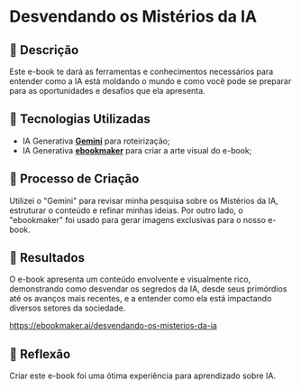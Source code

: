 # Desvendando os Mistérios da IA

## 📒 Descrição
Este e-book te dará as ferramentas e conhecimentos necessários para entender como a IA está moldando o mundo e como você pode se preparar para as oportunidades e desafios que ela apresenta.

## 🤖 Tecnologias Utilizadas
- IA Generativa **[Gemini](https://gemini.google.com)** para roteirização;
- IA Generativa **[ebookmaker](https://ebookmaker.ai/)** para criar a arte visual do e-book;

## 🧐 Processo de Criação
Utilizei o "Gemini" para revisar minha pesquisa sobre os Mistérios da IA, estruturar o conteúdo e refinar minhas ideias. Por outro lado, o "ebookmaker" foi usado para gerar imagens exclusivas para o nosso e-book.

## 🚀 Resultados
O e-book apresenta um conteúdo envolvente e visualmente rico, demonstrando como desvendar os segredos da IA, desde seus primórdios até os avanços mais recentes, e a entender como ela está impactando diversos setores da sociedade.

https://ebookmaker.ai/desvendando-os-misterios-da-ia

## 💭 Reflexão
Criar este e-book foi uma ótima experiência para aprendizado sobre IA.
